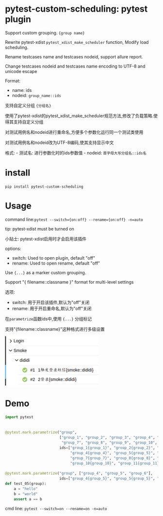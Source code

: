pytest-custom-scheduling: pytest plugin
==============

Support custom grouping. `{group name}`

Rewrite pytest-xdist `pytest_xdist_make_scheduler` function, Modify load scheduling.

Rename testcases name and testcases nodeid, support allure report.

Change testcases nodeid and testcases name encoding to UTF-8 and unicode escape

Format:
  - name: ids
  - nodeid: `group_name::ids`

支持自定义分组 `{分组名}`

使用了pytest-xdist的pytest_xdist_make_scheduler规范方法,修改了负载策略.使得其支持自定义分组

对测试用例名和nodeid进行重命名,方便多个参数化运行同一个测试类使用

对测试用例名和nodeid改为UTF-8编码,使其支持显示中文

格式:
    - 测试名: 进行参数化时的ids参数值
    - nodeid: `首字母大写分组名::ids名`


install
=====

`pip install pytest-custom-scheduling`

Usage
=====

command line:`pytest --switch={on:off} --rename={on:off} -n=auto`

tip: pytest-xdist must be turned on

小贴士: pytest-xdist启用时才会启用该插件

options:
- switch: Used to open plugin, default "off"
- rename: Used to open rename, default "off"

Use `{...}` as a marker custom grouping.

Support "{ filename::classname }" format for multi-level settings

选项:
- switch: 用于开启该插件,默认为"off"关闭
- rename: 用于开启重命名,默认为"off"关闭

在`parametrize`函数ids中,使用 `{...}` 分组标记

支持"{filename::classname}"这种格式进行多级设置

![](./images/allure1.png)

Demo
=====

```python
import pytest


@pytest.mark.parametrize("group", 
                         ["group_1", "group_2", "group_3", "group_4", "group_5", "group_6", 
                          "group_7", "group_8", "group_9", "group_10", "group_11", "group_12"], 
                         ids=["group_1{group_1}", "group_2{group_2}", "group_3{group_3}", 
                              "group_4{group_4}", "group_5{group_5}", "group_6{group_6}", 
                              "group_7{group_7}", "group_8{group_8}", "group_9{group_9}", 
                              "group_10{group_10}", "group_11{group_11}", "group_12{group_12}"])

@pytest.mark.parametrize("group", ["group_4", "group_5", "group_6"], 
                         ids=["group_4{group_5}", "group_5{group_5}", "group_6{group_5}"])
def test_05(group):
    a = "hello"
    b = "world"
    assert a == b
```

cmd line: `pytest --switch=on --rename=on -n=auto`


